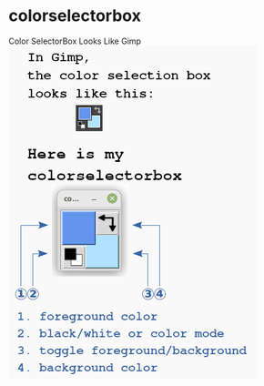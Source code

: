 # colorselectorbox
Color SelectorBox Looks Like Gimp
![Alt text](https://github.com/HalvardTislavoll/colorselectorbox/blob/main/asset/graphics/color%20selection%20box.png "colorselectorbox")
